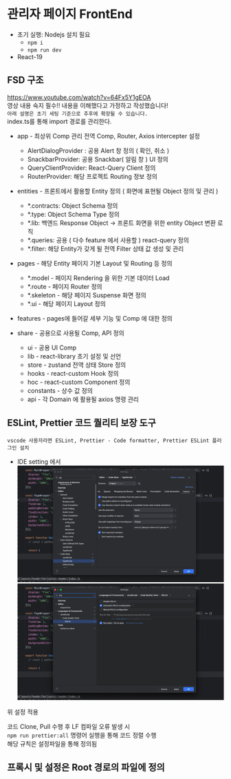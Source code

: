 # 관리자 페이지 FrontEnd  

- 초기 실행: Nodejs 설치 필요
  - `npm i`
  - `npm run dev`
- React-19


## FSD 구조  
https://www.youtube.com/watch?v=64Fx5Y1gEOA  
영상 내용 숙지 필수!! 내용을 이해했다고 가정하고 작성했습니다!  
`아래 설명은 초기 세팅 기준으로 추후에 확장될 수 있습니다.`  
index.ts를 통해 import 경로를 관리한다.

- app - 최상위 Comp 관리 전역 Comp, Router, Axios intercepter 설정
  - AlertDialogProvider : 공용 Alert 창 정의 ( 확인, 취소 )
  - SnackbarProvider: 공용 Snackbar( 알림 창  ) UI 정의
  - QueryClientProvider: React-Query Client 정의
  - RouterProvider: 해당 프로젝트 Routing 정보 정의  
  

- entities - 프론트에서 활용할 Entity 정의 ( 화면에 표현될 Object 정의 및 관리 )
  - *.contracts: Object Schema 정의
  - *.type: Object Schema Type 정의
  - *.lib: 백엔드 Response Object -> 프론트 화면을 위한 entity Object 변환 로직
  - *.queries: 공용 ( 다수 feature 에서 사용할 ) react-query 정의
  - *.filter: 해당 Entity가 갖게 될 전역 Filter 상태 값 생성 및 관리  
  

- pages - 해당 Entity 페이지 기본 Layout 및 Routing 등 정의
  - *.model - 페이지 Rendering 을 위한 기본 데이터 Load
  - *.route - 페이지 Router 정의
  - *.skeleton - 해당 페이지 Suspense 화면 정의
  - *.ui - 해당 페이지 Layout 정의  

- features - pages에 들어갈 세부 기능 및 Comp 에 대한 정의


- share - 공용으로 사용될 Comp, API 정의
  - ui - 공용 UI Comp
  - lib - react-library 초기 설정 및 선언
  - store - zustand 전역 상태 Store 정의
  - hooks - react-custom Hook 정의
  - hoc - react-custom Component 정의
  - constants - 상수 값 정의
  - api - 각 Domain 에 활용될 axios 명령 관리


## ESLint, Prettier 코드 퀄리티 보장 도구
`vscode 사용자라면 ESLint, Prettier - Code formatter, Prettier ESLint 플러그인 설치`

- IDE setting 에서
![img.png](src/assets/images/readme/img.png)
![img_1.png](src/assets/images/readme/img_1.png)

위 설정 적용

코드 Clone, Pull 수행 후 LF 컴파일 오류 발생 시   
`npm run prettier:all` 명령어 실행을 통해 코드 정렬 수행  
해당 규칙은 설정파일을 통해 정의됨

## 프록시 및 설정은 Root 경로의 파일에 정의